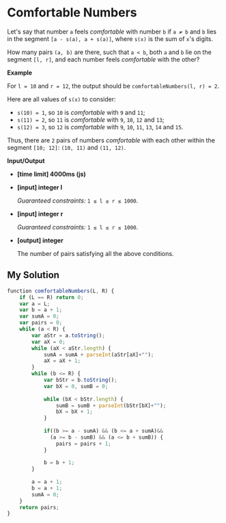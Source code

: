 # Comfortable Numbers
﻿Let's say that number `a` feels _comfortable_ with number `b` if `a ≠ b` and `b` lies in the segment `[a - s(a), a + s(a)]`, where `s(x)` is the sum of `x`'s digits.

How many pairs `(a, b)` are there, such that `a < b`, both `a` and `b` lie on the segment `[l, r]`, and each number feels _comfortable_ with the other?

**Example**

For `l = 10` and `r = 12`, the output should be
`comfortableNumbers(l, r) = 2`.

Here are all values of `s(x)` to consider:

*   `s(10) = 1`, so `10` is _comfortable_ with `9` and `11`;
*   `s(11) = 2`, so `11` is _comfortable_ with `9`, `10`, `12` and `13`;
*   `s(12) = 3`, so `12` is _comfortable_ with `9`, `10`, `11`, `13`, `14` and `15`.

Thus, there are `2` pairs of numbers _comfortable_ with each other within the segment `[10; 12]`: `(10, 11)` and `(11, 12)`.

**Input/Output**

*   **[time limit] 4000ms (js)**

*   **[input] integer l**

    _Guaranteed constraints:_
    `1 ≤ l ≤ r ≤ 1000`.

*   **[input] integer r**

    _Guaranteed constraints:_
    `1 ≤ l ≤ r ≤ 1000`.

*   **[output] integer**

    The number of pairs satisfying all the above conditions.


## My Solution
```javascript
﻿function comfortableNumbers(L, R) {
    if (L == R) return 0;
    var a = L;
    var b = a + 1;
    var sumA = 0;
    var pairs = 0;
    while (a < R) {
        var aStr = a.toString();
        var aX = 0;
        while (aX < aStr.length) {
            sumA = sumA + parseInt(aStr[aX]+"");
            aX = aX + 1;
        }
        while (b <= R) {
            var bStr = b.toString();
            var bX = 0, sumB = 0;
 
            while (bX < bStr.length) {
                sumB = sumB + parseInt(bStr[bX]+"");
                bX = bX + 1;
            }
 
            if((b >= a - sumA) && (b <= a + sumA)&&
              (a >= b - sumB) && (a <= b + sumB)) {
                pairs = pairs + 1;
            }
 
            b = b + 1;
        }
 
        a = a + 1;
        b = a + 1;
        sumA = 0;
    }
    return pairs;
}
​
```
